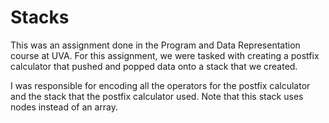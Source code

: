 # Stacks

This was an assignment done in the Program and Data Representation course at UVA. For this assignment, we were tasked with creating a postfix calculator that pushed and popped data onto a stack that we created.

I was responsible for encoding all the operators for the postfix calculator and the stack that the postfix calculator used. Note that this stack uses nodes instead of an array.
